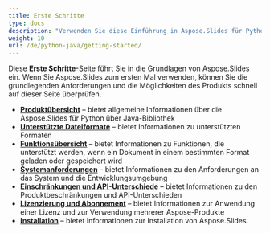 ```yaml
---
title: Erste Schritte
type: docs
description: "Verwenden Sie diese Einführung in Aspose.Slides für Python über Java-Grundlagen, um den Wert von Aspose.Slides für Ihr Unternehmen zu erkennen."
weight: 10
url: /de/python-java/getting-started/
---
```


Diese **Erste Schritte**-Seite führt Sie in die Grundlagen von Aspose.Slides ein. Wenn Sie Aspose.Slides zum ersten Mal verwenden, können Sie die grundlegenden Anforderungen und die Möglichkeiten des Produkts schnell auf dieser Seite überprüfen.

- [**Produktübersicht**](/slides/de/python-java/product-overview/) – bietet allgemeine Informationen über die Aspose.Slides für Python über Java-Bibliothek
- [**Unterstützte Dateiformate**](/slides/de/python-java/supported-file-formats/) – bietet Informationen zu unterstützten Formaten
- [**Funktionsübersicht**](/slides/de/python-java/features-overview/) – bietet Informationen zu Funktionen, die unterstützt werden, wenn ein Dokument in einem bestimmten Format geladen oder gespeichert wird
- [**Systemanforderungen**](/slides/de/python-java/system-requirements/) – bietet Informationen zu den Anforderungen an das System und die Entwicklungsumgebung
- [**Einschränkungen und API-Unterschiede**](/slides/de/python-java/limitations-and-api-differences/) – bietet Informationen zu den Produktbeschränkungen und API-Unterschieden
- [**Lizenzierung und Abonnement**](/slides/de/python-java/licensing) – bietet Informationen zur Anwendung einer Lizenz und zur Verwendung mehrerer Aspose-Produkte
- [**Installation**](/slides/de/python-java/installation/) – bietet Informationen zur Installation von Aspose.Slides.